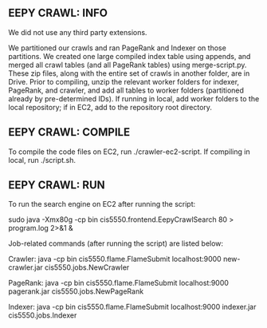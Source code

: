 ## EEPY CRAWL: INFO
We did not use any third party extensions.

We partitioned our crawls and ran PageRank and Indexer on those partitions. We created one large compiled index table using appends, and merged all crawl tables (and all PageRank tables) using merge-script.py. These zip files, along with the entire set of crawls in another folder, are in Drive. Prior to compiling, unzip the relevant worker folders for indexer, PageRank, and crawler, and add all tables to worker folders (partitioned already by pre-determined IDs). If running in local, add worker folders to the local repository; if in EC2, add to the repository root directory. 

## EEPY CRAWL: COMPILE
To compile the code files on EC2, run ./crawler-ec2-script. If compiling in local, run ./script.sh. 

## EEPY CRAWL: RUN
To run the search engine on EC2 after running the script:

sudo java -Xmx80g -cp bin cis5550.frontend.EepyCrawlSearch 80 > program.log 2>&1 &

Job-related commands (after running the script) are listed below:

Crawler: java -cp bin cis5550.flame.FlameSubmit localhost:9000 new-crawler.jar cis5550.jobs.NewCrawler

PageRank: java -cp bin cis5550.flame.FlameSubmit localhost:9000 pagerank.jar cis5550.jobs.NewPageRank

Indexer: java -cp bin cis5550.flame.FlameSubmit localhost:9000 indexer.jar cis5550.jobs.Indexer
